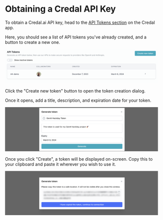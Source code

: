 # Obtaining a Credal API Key

To obtain a Credal.ai API key, head to the [API Tokens section](https://app.credal.ai/api-tokens) on the Credal app.

Here, you should see a list of API tokens you've already created, and a button to create a new one.

![An image showing the Credal.ai token management page](../DOCUMENTATION_RESOURCES/1.png)

Click the "Create new token" button to open the token creation dialog.

Once it opens, add a title, description, and expiration date for your token.

![An image demonstrating the addition of details to an API key on creation](../DOCUMENTATION_RESOURCES/2.png)

Once you click "Create", a token will be displayed on-screen. Copy this to your clipboard and paste it wherever you wish to use it.

![An image showing how Credal displays an API key](../DOCUMENTATION_RESOURCES/3.png)